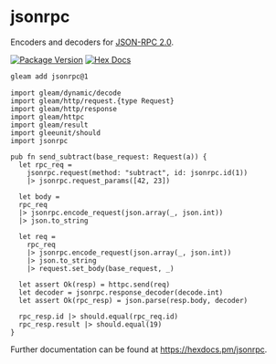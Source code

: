 # jsonrpc

Encoders and decoders for [JSON-RPC 2.0](https://www.jsonrpc.org/specification).

[![Package Version](https://img.shields.io/hexpm/v/jsonrpc)](https://hex.pm/packages/jsonrpc)
[![Hex Docs](https://img.shields.io/badge/hex-docs-ffaff3)](https://hexdocs.pm/jsonrpc/)

```sh
gleam add jsonrpc@1
```
```gleam
import gleam/dynamic/decode
import gleam/http/request.{type Request}
import gleam/http/response
import gleam/httpc
import gleam/result
import gleeunit/should
import jsonrpc

pub fn send_subtract(base_request: Request(a)) {
  let rpc_req =
    jsonrpc.request(method: "subtract", id: jsonrpc.id(1))
    |> jsonrpc.request_params([42, 23])

  let body =
  rpc_req
  |> jsonrpc.encode_request(json.array(_, json.int))
  |> json.to_string

  let req =
    rpc_req
    |> jsonrpc.encode_request(json.array(_, json.int))
    |> json.to_string
    |> request.set_body(base_request, _)

  let assert Ok(resp) = httpc.send(req)
  let decoder = jsonrpc.response_decoder(decode.int)
  let assert Ok(rpc_resp) = json.parse(resp.body, decoder)

  rpc_resp.id |> should.equal(rpc_req.id)
  rpc_resp.result |> should.equal(19)
}
```

Further documentation can be found at <https://hexdocs.pm/jsonrpc>.
